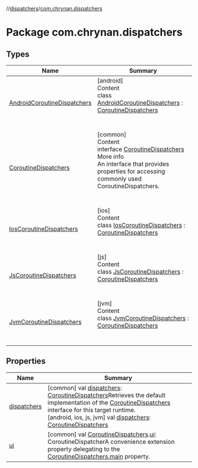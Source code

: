 //[dispatchers](../../index.md)/[com.chrynan.dispatchers](index.md)



# Package com.chrynan.dispatchers  


## Types  
  
|  Name |  Summary | 
|---|---|
| <a name="com.chrynan.dispatchers/AndroidCoroutineDispatchers///PointingToDeclaration/"></a>[AndroidCoroutineDispatchers](-android-coroutine-dispatchers/index.md)| <a name="com.chrynan.dispatchers/AndroidCoroutineDispatchers///PointingToDeclaration/"></a>[android]  <br>Content  <br>class [AndroidCoroutineDispatchers](-android-coroutine-dispatchers/index.md) : [CoroutineDispatchers](-coroutine-dispatchers/index.md)  <br><br><br>|
| <a name="com.chrynan.dispatchers/CoroutineDispatchers///PointingToDeclaration/"></a>[CoroutineDispatchers](-coroutine-dispatchers/index.md)| <a name="com.chrynan.dispatchers/CoroutineDispatchers///PointingToDeclaration/"></a>[common]  <br>Content  <br>interface [CoroutineDispatchers](-coroutine-dispatchers/index.md)  <br>More info  <br>An interface that provides properties for accessing commonly used CoroutineDispatchers.  <br><br><br>|
| <a name="com.chrynan.dispatchers/IosCoroutineDispatchers///PointingToDeclaration/"></a>[IosCoroutineDispatchers](-ios-coroutine-dispatchers/index.md)| <a name="com.chrynan.dispatchers/IosCoroutineDispatchers///PointingToDeclaration/"></a>[ios]  <br>Content  <br>class [IosCoroutineDispatchers](-ios-coroutine-dispatchers/index.md) : [CoroutineDispatchers](-coroutine-dispatchers/index.md)  <br><br><br>|
| <a name="com.chrynan.dispatchers/JsCoroutineDispatchers///PointingToDeclaration/"></a>[JsCoroutineDispatchers](-js-coroutine-dispatchers/index.md)| <a name="com.chrynan.dispatchers/JsCoroutineDispatchers///PointingToDeclaration/"></a>[js]  <br>Content  <br>class [JsCoroutineDispatchers](-js-coroutine-dispatchers/index.md) : [CoroutineDispatchers](-coroutine-dispatchers/index.md)  <br><br><br>|
| <a name="com.chrynan.dispatchers/JvmCoroutineDispatchers///PointingToDeclaration/"></a>[JvmCoroutineDispatchers](-jvm-coroutine-dispatchers/index.md)| <a name="com.chrynan.dispatchers/JvmCoroutineDispatchers///PointingToDeclaration/"></a>[jvm]  <br>Content  <br>class [JvmCoroutineDispatchers](-jvm-coroutine-dispatchers/index.md) : [CoroutineDispatchers](-coroutine-dispatchers/index.md)  <br><br><br>|


## Properties  
  
|  Name |  Summary | 
|---|---|
| <a name="com.chrynan.dispatchers//dispatchers/#/PointingToDeclaration/"></a>[dispatchers](dispatchers.md)| <a name="com.chrynan.dispatchers//dispatchers/#/PointingToDeclaration/"></a> [common] val [dispatchers](dispatchers.md): [CoroutineDispatchers](-coroutine-dispatchers/index.md)Retrieves the default implementation of the [CoroutineDispatchers](-coroutine-dispatchers/index.md) interface for this target runtime.   <br> [android, ios, js, jvm] val [dispatchers](dispatchers.md): [CoroutineDispatchers](-coroutine-dispatchers/index.md)   <br>|
| <a name="com.chrynan.dispatchers//ui/com.chrynan.dispatchers.CoroutineDispatchers#/PointingToDeclaration/"></a>[ui](ui.md)| <a name="com.chrynan.dispatchers//ui/com.chrynan.dispatchers.CoroutineDispatchers#/PointingToDeclaration/"></a> [common] val [CoroutineDispatchers](-coroutine-dispatchers/index.md).[ui](ui.md): CoroutineDispatcherA convenience extension property delegating to the [CoroutineDispatchers.main](-coroutine-dispatchers/main.md) property.   <br>|

